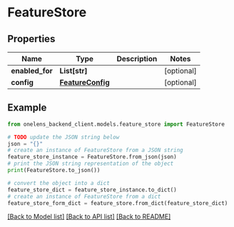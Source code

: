 # FeatureStore


## Properties

Name | Type | Description | Notes
------------ | ------------- | ------------- | -------------
**enabled_for** | **List[str]** |  | [optional] 
**config** | [**FeatureConfig**](FeatureConfig.md) |  | [optional] 

## Example

```python
from onelens_backend_client.models.feature_store import FeatureStore

# TODO update the JSON string below
json = "{}"
# create an instance of FeatureStore from a JSON string
feature_store_instance = FeatureStore.from_json(json)
# print the JSON string representation of the object
print(FeatureStore.to_json())

# convert the object into a dict
feature_store_dict = feature_store_instance.to_dict()
# create an instance of FeatureStore from a dict
feature_store_form_dict = feature_store.from_dict(feature_store_dict)
```
[[Back to Model list]](../README.md#documentation-for-models) [[Back to API list]](../README.md#documentation-for-api-endpoints) [[Back to README]](../README.md)


